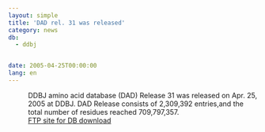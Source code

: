 ```yaml
---
layout: simple
title: 'DAD rel. 31 was released'
category: news
db:
  - ddbj


date: 2005-04-25T00:00:00
lang: en
---
```


<dd>DDBJ amino acid database (DAD) Release 31 was released on Apr. 25, 2005 at DDBJ. DAD Release consists of 2,309,392 entries,and the total number of residues reached 709,797,357.
<dd><a href="/services/index-e.html ">FTP site for DB download</a></dd>
</dd>
